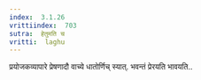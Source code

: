 ```yaml
---
index:  3.1.26
vrittiindex:  703
sutra:  हेतुमति च
vritti:  laghu 
---
```


प्रयोजकव्यापारे प्रेषणादौ वाच्ये धातोर्णिच् स्यात्. भवन्तं प्रेरयति भावयति..

